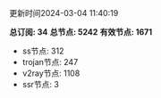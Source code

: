 更新时间2024-03-04 11:40:19

**总订阅: 34**
**总节点: 5242**
**有效节点: 1671**
- ss节点: 312
- trojan节点: 247
- v2ray节点: 1108
- ssr节点: 3
